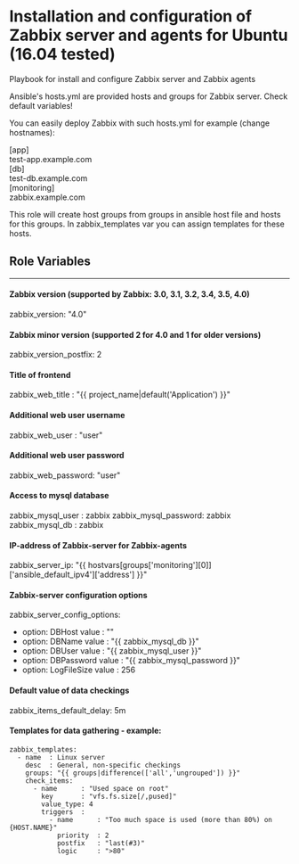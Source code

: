Installation and configuration of Zabbix server and agents for Ubuntu (16.04 tested)
====================================================================================
  
Playbook for install and configure Zabbix server and Zabbix agents
  
Ansible's hosts.yml are provided hosts and groups for Zabbix server. 
Check default variables! 
  
You can easily deploy Zabbix with such hosts.yml for example (change hostnames):
  
[app]  
test-app.example.com  
[db]  
test-db.example.com  
[monitoring]  
zabbix.example.com  
  
This role will create host groups from groups in ansible host file and hosts for this groups. In zabbix_templates var you can assign templates for these hosts.

## Role Variables
--------------

#### Zabbix version (supported by Zabbix: 3.0, 3.1, 3.2, 3.4, 3.5, 4.0)
zabbix_version: "4.0"

#### Zabbix minor version (supported 2 for 4.0 and 1 for older versions)
zabbix_version_postfix: 2

#### Title of frontend
zabbix_web_title   : "{{ project_name|default('Application') }}"

#### Additional web user username
zabbix_web_user    : "user"

#### Additional web user password
zabbix_web_password: "user"

#### Access to mysql database
zabbix_mysql_user    : zabbix
zabbix_mysql_password: zabbix
zabbix_mysql_db      : zabbix

#### IP-address of Zabbix-server for Zabbix-agents
zabbix_server_ip: "{{ hostvars[groups['monitoring'][0]]['ansible_default_ipv4']['address'] }}"

#### Zabbix-server configuration options
zabbix_server_config_options:
  - option: DBHost
    value : ""
  - option: DBName
    value : "{{ zabbix_mysql_db }}"
  - option: DBUser
    value : "{{ zabbix_mysql_user }}"
  - option: DBPassword
    value : "{{ zabbix_mysql_password }}"
  - option: LogFileSize
    value : 256

#### Default value of data checkings
zabbix_items_default_delay: 5m

#### Templates for data gathering - example:
```
zabbix_templates:  
  - name  : Linux server  
    desc  : General, non-specific checkings  
    groups: "{{ groups|difference(['all','ungrouped']) }}"  
    check_items:  
      - name      : "Used space on root"  
        key       : "vfs.fs.size[/,pused]"  
        value_type: 4  
        triggers  :  
          - name      : "Too much space is used (more than 80%) on {HOST.NAME}"  
            priority  : 2  
            postfix   : "last(#3)"  
            logic     : ">80"  
```
